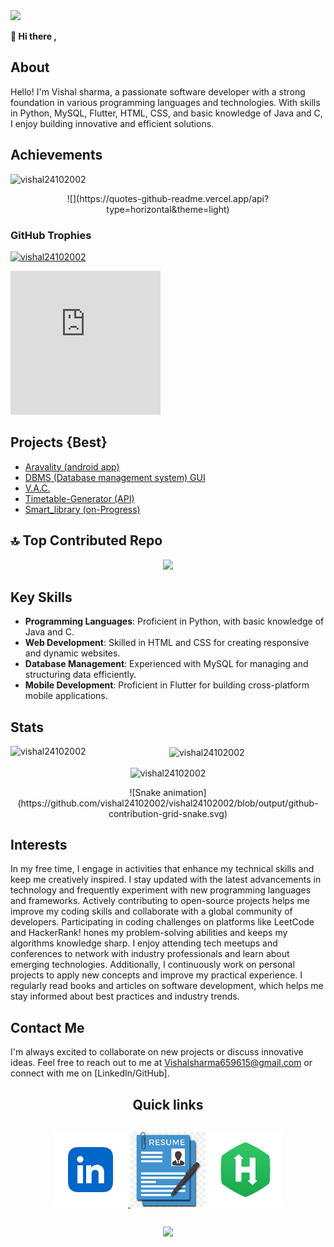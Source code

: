 <img src="image/2000x500px.gif">

<b>👋 Hi there ,</b>
<h2>About</h2>
<p>
  Hello! I'm Vishal sharma, a passionate software developer with a strong foundation in various programming languages and technologies. With skills in Python, MySQL, Flutter, HTML, CSS, and basic knowledge of Java and C, I enjoy building innovative and efficient solutions.
</p>

<h2>Achievements</h2>

<p align="left"> <img src="https://komarev.com/ghpvc/?username=Vishal24102002&label=Profile%20views&color=0e75b6&style=flat" alt="vishal24102002" /> </p>


<center>
  <p>
![](https://quotes-github-readme.vercel.app/api?type=horizontal&theme=light)
</p>
</center>

### GitHub Trophies
<p align="left"> <a href="https://github.com/ryo-ma/github-profile-trophy"><img src="https://github-profile-trophy.vercel.app/?username=Vishal24102002" alt="vishal24102002" /></a> </p>

<iframe src="https://hackerrank-badge.herokuapp.com/vishal24102002?s=1" style="border: 0; height: 230px; width: 240px; overflow:hidden;" scrolling="no" frameBorder="0"></iframe>

<h2>Projects {Best}</h2>
<ul>
  <li>
    <a href="https://github.com/Vishal24102002/Aravality_App/blob/main/README.md">
    Aravality (android app)
    </a>
  </li>
  <li>
    <a href="https://github.com/Vishal24102002/DBMS_GUI/blob/main/README.md">
    DBMS (Database management system) GUI
    </a>
  </li>
  <li>
    <a href="https://github.com/Vishal24102002/V.A.C/blob/main/README.md">
      V.A.C.
    </a>
  </li>
  <li>
    <a href="https://github.com/Vishal24102002/TimeTable_generator_A.I./blob/main/README.md">
      Timetable-Generator (API)
    </a>
  </li>
  <li>
    <a href="https://github.com/Vishal24102002/SmartLib/blob/main/README.md">
      Smart_library (on-Progress)
    </a>
  </li>
</ul>

<h2>🔝 Top Contributed Repo</h2>
<p align="center">
<img src="https://github-contributor-stats.vercel.app/api?username=vishal24102002&limit=5&theme=light&combine_all_yearly_contributions=true">
</p>

<h2>Key Skills</h2>

- **Programming Languages**: Proficient in Python, with basic knowledge of Java and C.
- **Web Development**: Skilled in HTML and CSS for creating responsive and dynamic websites.
- **Database Management**: Experienced with MySQL for managing and structuring data efficiently.
- **Mobile Development**: Proficient in Flutter for building cross-platform mobile applications.

<h2>Stats</h2>
   <p align="center"><img align="left" src="https://github-readme-stats.vercel.app/api/top-langs?username=vishal24102002&show_icons=true&locale=en&layout=compact" alt="vishal24102002" /></p>

<p align="center">&nbsp;<img align="center" src="https://github-readme-stats.vercel.app/api?username=vishal24102002&show_icons=true&locale=en" alt="vishal24102002" /></p>

<p align="center"><img align="center" src="https://github-readme-streak-stats.herokuapp.com/?user=vishal24102002&" alt="vishal24102002" /></p>

<center>
![Snake animation](https://github.com/vishal24102002/vishal24102002/blob/output/github-contribution-grid-snake.svg)
</center>

<h2>Interests</h2>

<p>
In my free time, I engage in activities that enhance my technical skills and keep me creatively inspired. I stay updated with the latest advancements in technology and frequently experiment with new programming languages and frameworks. Actively contributing to open-source projects helps me improve my coding skills and collaborate with a global community of developers. Participating in coding challenges on platforms like LeetCode and HackerRank! hones my problem-solving abilities and keeps my algorithms knowledge sharp. I enjoy attending tech meetups and conferences to network with industry professionals and learn about emerging technologies. Additionally, I continuously work on personal projects to apply new concepts and improve my practical experience. I regularly read books and articles on software development, which helps me stay informed about best practices and industry trends.
</p>

<h2>Contact Me</h2>

I'm always excited to collaborate on new projects or discuss innovative ideas. Feel free to reach out to me at Vishalsharma659615@gmail.com or connect with me on [LinkedIn/GitHub].

<h2 align="center">Quick links</h2>
<div style="display:flex;flex-direction: column;">
  <p align="center"> 
  <a href="https://www.linkedin.com/in/vishal-sharma-57018323b/">
    <img style="height:120px;" src="image/link.png">
  </a>
   <a href=""><img style="height:120px;" src="image/resu.jpeg"></a>
  <a href="https://www.hackerrank.com/profile/vishalsharma6591"><img style="height:120px;" src="image/hack.jpeg"></a>
  </p>
</div> 


<p align="center" width='100%'>
  <img src="https://capsule-render.vercel.app/api?type=waving&color=gradient&width=100&height=100&section=footer"/>
</p>
